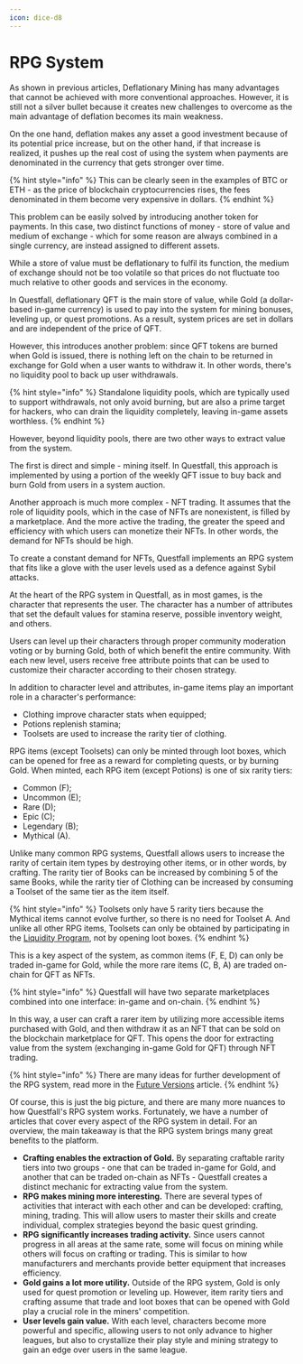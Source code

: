 ```yaml
---
icon: dice-d8
---
```


# RPG System

As shown in previous articles, Deflationary Mining has many advantages that cannot be achieved with more conventional approaches. However, it is still not a silver bullet because it creates new challenges to overcome as the main advantage of deflation becomes its main weakness.

On the one hand, deflation makes any asset a good investment because of its potential price increase, but on the other hand, if that increase is realized, it pushes up the real cost of using the system when payments are denominated in the currency that gets stronger over time.

{% hint style="info" %}
This can be clearly seen in the examples of BTC or ETH - as the price of blockchain cryptocurrencies rises, the fees denominated in them become very expensive in dollars.
{% endhint %}

This problem can be easily solved by introducing another token for payments. In this case, two distinct functions of money - store of value and medium of exchange - which for some reason are always combined in a single currency, are instead assigned to different assets.

While a store of value must be deflationary to fulfil its function, the medium of exchange should not be too volatile so that prices do not fluctuate too much relative to other goods and services in the economy.

In Questfall, deflationary QFT is the main store of value, while Gold (a dollar-based in-game currency) is used to pay into the system for mining bonuses, leveling up, or quest promotions. As a result, system prices are set in dollars and are independent of the price of QFT.

However, this introduces another problem: since QFT tokens are burned when Gold is issued, there is nothing left on the chain to be returned in exchange for Gold when a user wants to withdraw it. In other words, there's no liquidity pool to back up user withdrawals.

{% hint style="info" %}
Standalone liquidity pools, which are typically used to support withdrawals, not only avoid burning, but are also a prime target for hackers, who can drain the liquidity completely, leaving in-game assets worthless.
{% endhint %}

However, beyond liquidity pools, there are two other ways to extract value from the system.

The first is direct and simple - mining itself. In Questfall, this approach is implemented by using a portion of the weekly QFT issue to buy back and burn Gold from users in a system auction.

Another approach is much more complex - NFT trading. It assumes that the role of liquidity pools, which in the case of NFTs are nonexistent, is filled by a marketplace. And the more active the trading, the greater the speed and efficiency with which users can monetize their NFTs. In other words, the demand for NFTs should be high.

To create a constant demand for NFTs, Questfall implements an RPG system that fits like a glove with the user levels used as a defence against Sybil attacks.

At the heart of the RPG system in Questfall, as in most games, is the character that represents the user. The character has a number of attributes that set the default values for stamina reserve, possible inventory weight, and others.

Users can level up their characters through proper community moderation voting or by burning Gold, both of which benefit the entire community. With each new level, users receive free attribute points that can be used to customize their character according to their chosen strategy.

In addition to character level and attributes, in-game items play an important role in a character's performance:

* Clothing improve character stats when equipped;
* Potions replenish stamina;
* Toolsets are used to increase the rarity tier of clothing.

RPG items (except Toolsets) can only be minted through loot boxes, which can be opened for free as a reward for completing quests, or by burning Gold. When minted, each RPG item (except Potions) is one of six rarity tiers:

* Common (F);
* Uncommon (E);
* Rare (D);
* Epic (C);
* Legendary (B);
* Mythical (A).

Unlike many common RPG systems, Questfall allows users to increase the rarity of certain item types by destroying other items, or in other words, by crafting. The rarity tier of Books can be increased by combining 5 of the same Books, while the rarity tier of Clothing can be increased by consuming a Toolset of the same tier as the item itself.

{% hint style="info" %}
Toolsets only have 5 rarity tiers because the Mythical items cannot evolve further, so there is no need for Toolset A. And unlike all other RPG items, Toolsets can only be obtained by participating in the [Liquidity Program](../infrastructure/liquidity-providers.md), not by opening loot boxes.
{% endhint %}

This is a key aspect of the system, as common items (F, E, D) can only be traded in-game for Gold, while the more rare items (C, B, A) are traded on-chain for QFT as NFTs.

{% hint style="info" %}
Questfall will have two separate marketplaces combined into one interface: in-game and on-chain.
{% endhint %}

In this way, a user can craft a rarer item by utilizing more accessible items purchased with Gold, and then withdraw it as an NFT that can be sold on the blockchain marketplace for QFT. This opens the door for extracting value from the system (exchanging in-game Gold for QFT) through NFT trading.

{% hint style="info" %}
There are many ideas for further development of the RPG system, read more in the [Future Versions](../roadmap/future-versions.md) article.
{% endhint %}

Of course, this is just the big picture, and there are many more nuances to how Questfall's RPG system works. Fortunately, we have a number of articles that cover every aspect of the RPG system in detail. For an overview, the main takeaway is that the RPG system brings many great benefits to the platform.

* **Crafting enables the extraction of Gold.** By separating craftable rarity tiers into two groups - one that can be traded in-game for Gold, and another that can be traded on-chain as NFTs - Questfall creates a distinct mechanic for extracting value from the system.
* **RPG makes mining more interesting.** There are several types of activities that interact with each other and can be developed: crafting, mining, trading. This will allow users to master their skills and create individual, complex strategies beyond the basic quest grinding.
* **RPG significantly increases trading activity.** Since users cannot progress in all areas at the same rate, some will focus on mining while others will focus on crafting or trading. This is similar to how manufacturers and merchants provide better equipment that increases efficiency.
* **Gold gains a lot more utility.** Outside of the RPG system, Gold is only used for quest promotion or leveling up. However, item rarity tiers and crafting assume that trade and loot boxes that can be opened with Gold play a crucial role in the miners' competition.
* **User levels gain value.** With each level, characters become more powerful and specific, allowing users to not only advance to higher leagues, but also to crystallize their play style and mining strategy to gain an edge over users in the same league.
